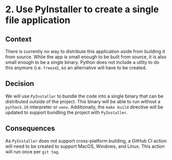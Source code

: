 # 2. Use PyInstaller to create a single file application

## Context

There is currently no way to distribute this application aside from building it
from source. While the app is small enough to be built from source, it is also
small enough to be a single binary. Python does not include a utlity to do this
anymore (i.e. `freeze`), so an alternative will have to be created.

## Decision

We will use `PyInstaller` to bundle the code into a single binary that can be
distributed outside of the project. This binary will be able to run without a
`python3.10` interpreter or `venv`. Additionally, the `make build` directive
will be updated to support bundling the project with `PyInstaller`.

## Consequences

As `PyInstaller` does not support cross-platform building, a GitHub CI action
will need to be created to support MacOS, Windows, and Linux. This action will
run once per `git tag`.
